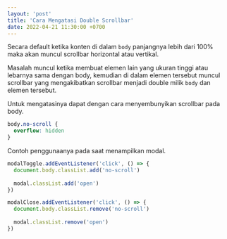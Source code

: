 ```yaml
---
layout: 'post'
title: 'Cara Mengatasi Double Scrollbar'
date: 2022-04-21 11:30:00 +0700
---
```


Secara default ketika konten di dalam `body` panjangnya lebih dari 100% maka akan muncul scrollbar horizontal atau vertikal.

Masalah muncul ketika membuat elemen lain yang ukuran tinggi atau lebarnya sama dengan body, kemudian di dalam elemen tersebut muncul scrollbar yang mengakibatkan scrollbar menjadi double milik `body` dan elemen tersebut.

Untuk mengatasinya dapat dengan cara menyembunyikan scrollbar pada body.

```css
body.no-scroll {
  overflow: hidden
}
```

Contoh penggunaanya pada saat menampilkan modal.

```js
modalToggle.addEventListener('click', () => {
  document.body.classList.add('no-scroll')
  
  modal.classList.add('open')
})

modalClose.addEventListener('click', () => {
  document.body.classList.remove('no-scroll')
  
  modal.classList.remove('open')
})
```